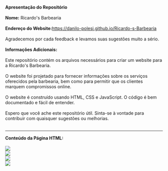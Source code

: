 <b>Apresentação do Repositório<br><br>
Nome:</b> Ricardo's Barbearia<br><br>
<b>Endereço do Website:</b><a href="https://danilo-polesi.github.io/Ricardo-s-Barbearia" target="_blanck">https://danilo-polesi.github.io/Ricardo-s-Barbearia</a><br><br>
Agradecemos por cada feedback e levamos suas sugestões muito a sério.<br><br>
<b>Informações Adicionais:</b><br><br>
Este repositório contém os arquivos necessários para criar um website para a Ricardo's Barbearia.<br><br>
O website foi projetado para fornecer informações sobre os serviços oferecidos pela barbearia, bem como para permitir que os clientes marquem compromissos online.<br><br>
O website é construído usando HTML, CSS e JavaScript. O código é bem documentado e fácil de entender.<br><br>
Espero que você ache este repositório útil. Sinta-se à vontade para contribuir com quaisquer sugestões ou melhorias.<br><br><hr>
<b>Conteúdo da Página HTML:</b><br><br>
<img src="https://lh3.googleusercontent.com/pw/AP1GczPEpM2HSRgdAU5Iq9pkftyHRs5kRWH96YE8jUQ2jzG6m8pdJ5D3gftaftj5iyb08h2VTBWEhFhd4oFl9r0G0t0_jNg13kf53wFgm8HybEwevy_PNumCslzkYw_oyvDJE380Zp_RmfN-UcHWtZLvcIWWZmUz6ZGRvWyt7GDypv0BXheNt8RPm4p_bpkqs9l7z4EvjQKQGrsFyrzn2fd7jGXZ-C9uzSblv5Wfdwkr9-CQvHIZd7eIypcdegNvX5PYEdgI53JV3PmA1qPYwXwGYcpZtkw4q_hv02AD1eOpd7WzkwTrd5DBNncVz0B8OVia3LckrTT7R9vE1hESnsqebbpaEQ6TbeVmks3GdK1X7hIqwAYVEUDl-qCkYGaw0G6qXkRU_6-3MUyeUK_MXF4fZrHuTOSVOV7EfNZwc3RCJpPJe5r4aoW9PkAw_NpvUmie-P1oVJosP4UdIuFakAfr9S9BdzgyU1tW3FqmGJkqpFL3DkyU7Cc_aTA4jOurk6vUsugGgR20L1gA5IXThhoQU8_ixlPnusDYzMsYw80WBtZflc0FZ7eNzoVPjx-fGLxSm9taOm7nTu-c_Ym1yvA5qQloU67STkXv2kuJWSTN75Fs843MUZsT4G-aom3HVaCzBs26WLUghAJV1MO6crFT1c_q2SPirnFxU2PdPhF828rbSDctx8HI4YT3wdZmBfmmWP-F-vX5DilEt_FXuHCfMpGA7IzNld-NC5GZz9lD3nDMdzCQDjVN8O16s7FAssPY9JQ1KUCkLBDJlXNRkb0JNs1BIdxgzhBqI-YGDpMgpeBZGQE5MhpJA6ZAk6w_MbP-KmZof7BfXiv7v40aAsYVyts_H5J161fH1K1o2wWhFMYamDCFVwVzQ9RGxuS-anTruTCyymW3HhPcYrvzPhgfm8hb_EJOYBf84zPB0B07qbSSR2pdw-atO_ZgaPFO=w1619-h919-s-no-gm?authuser=1"><br>
<img src="https://lh3.googleusercontent.com/pw/AP1GczNEWwjjdQMLHdrv4hqEPnWmySTQbzTHQt60bq1LD27jOkzDcki84xH2e6YMDmA7TxZT8UQEY0ma_sxbN79blE8a31p_vCbnnM3hQAyni9CRFek9XWvsPb_ITl9k3OUPF5-4u4KayMmwtEYyPBLSOPwaCcO0PPUnZPz2OBwKnJ36B11bMP3QgpDdL9OKoRxQ3yVqN7q0I2ZZSs55nCJ9EKCRt85hMCs-zk1W-X6nSAq_uDgqVjFgfsY9AE7xxhGfVVedSIYjb7FizuAg4yWh7noOZoFUJtCJP2GI0Ahww-9_refOp1iSzpBmG5FrTKeWmVuu4p5vzs2XP_5bhdJNvVXk4h-3r7yzVwVqcVbDIl0BQsRAoW8idbdnon00KLwt2S7ybftiGpvPoOi7omDLEeNe7HfXT0dmfAWRrYSBs6Nd-inBKu_gjxuzr5GTr869ZKH-tk9mVQrsMyh_Tp4mN0scjZewjZrak8jPHOBtuVwxFS1jwwcdEeun7rbYgp4VT08Nnjsg1gYRW_N1gw5l2del8t7pFdg5FxakvOU1TsW1icCWlZTB3YuRa5t2V7RS7vrBKY7a_GqVtin1CmQKKLpX1N9vLRIjiHnK4kggSHr6c3N_-3QgIFKUh7XIGCjwpA_b9PibPOMYtHFF2VvxKrxLv07G5uUrwpHF1AMO5gGe18u-ECEQJ8XpOCKcK3A12twMVoj8kNkcf1triPO_-Kq0NMlSpTcVK94p8HHvHc7Wvhx03gXKA007DB4Mid0enWOv1QMJeJ9l4P665zD9Ec7vBgj8pny-uF2flYPGIj1CUf4fL2zF4Gnz8RKuYEeVYxt1uGsyTjRaepVsy6Phz8txMNw7T_QrQjxWFmNJBOEqi7QKsaqxgD9TOVIeCFKtGH-sUzjkczcm3LF7dBmCewgEbFfCIl-7KzP-C_oQgGP5RR86WjfrAc258KLr=w1619-h919-s-no-gm?authuser=1"><br>
<img src="https://lh3.googleusercontent.com/pw/AP1GczN-tFBTY8B8uQBDW0vHlYVl_F9QYAxhlDM7vUBinxelUNvISevELZqsEzXh1dPCpOL8_MmPlUE_9uSqSRxlG5_3M6jgGuy3zDpKj8lmRu758jxqFOeoUT9-DQP6nnGeXN5VyR-7LfSpB-eDCJxAjyEvBxEwC8XUzEUXizDi4of5nSf34DRMiG5tIFnks2qNIrIQVNv2r13Mowmfk36qZL2y5bvzI6RL1hxDmKv2qlXt-gUfaxS9Togp3g-HM58rY9zVsVOSWBtORH1ag5FSZOqgwnLTeOSvG8WQo5hT4lidYfxOEWVFo11UbL3sqICs9xGQyWf7rfY7BLO_UcPWGiTXWOPub54T4jNX7DbpkvT6u_D3LLTbNdFBRLNlC9Eu95lzAhSbbLoWMc99DRzu56F6tNz1lETdgydUf3PsIL1uNNiBa3rT1oruigLvQOjZpc-Pi_77TIaTYpjOv02NZw0msBBZZIIN9bC3zJw-WGdLk-Bmk5nuiYHpaKk_P14_pJlrlAdT8UuX-_hicmB7F68B5Wjq6w2QIhNKojx39cPmt1VPA1c5khSezjMap9yiiLfGXW08IEC1PXRiF4xwfo7PGpMntzZDC6diNfe8xoum22921EEXxO7jKFwpAVyMYAnV-1c4lyFI09GSEBuPw1vr7Byj7kpZ9HWUZNZVlHb9F9LEmpKle1fzpWZGsBqa6LxfgcjoAt6lHV_zSh-DOtu8KGIJlIuJ3X6Twke-0DS9mQQTqYhXNQWalyNPHzPkjAeQ20dWS7Z-fTXsqtxh-5rLVK5phgfOrAaWIehmeKPno4aKK_4YvInSbJCMFKmreE1uC6hJ9ITnvn7F-cunfMtD1d5kYSEimo0UuV4XfUzScse4aK9Mr_jCaPzTDDvHO0qqPrp_-abJpzQuE7W9GshWiC2U7cQ9PLfQMhUqQD6D1W57sGN-e2C5KH2Z=w1619-h919-s-no-gm?authuser=1"><br>
<img src="https://lh3.googleusercontent.com/pw/AP1GczPQQcpi26HNP-FAGO3KH2QNi2hxB1-9gUc2Hg0nQepjue-BgowxhwQwhrCxEAld-0hAYbNHup_BD8Spo5s_vthht3ukLj9y6DT02uFQ1aFQd9GtURm5pvfnweaZSyo2bZjz29vamDlsZgO694HXaF-QRJyokhZiEX7vrFk5qC0xSSYYuEURWLCkkMITv5KByLr3V8uyJzoIoCK265G54CkwANx8X6rqGYviDjHZo9jF-JbfSBM2jBK6ANAFIbkUMN7XNwP75A2FnsZpayicILkqbCG5KfUqb8n8YLGY7_p80oxsh5CDUbpiCuxnCmPdeXdtLgd3WkqBz2lrT4YXWt1s9El5U4sriUNb75UwLVKsKYrvDwY4JtCe-FhT6vxpiB1xoltKYZGaj0ujfi6RiGcjUhZsqaLKtwKMGzTm1PipQCyWqepWeco7v-1pktywlh_PFazDrppaql-OT4Lc2DpkFbd3uiP5IAZ4RMPz2Aer0r1Ols1LLBw9GhRpd5ttGRbXcF56sHgET1HNvhuO0ckJQVc2NvEYle1bU5AzbNv8vi8AzRFCAme_xzd3N7aOxZsYUAy9ab5ovLwQbRute8xCpq-kpdioQ1UcRzNaSvpR4GtpffFR-xPMl7Ne5qCu-FX2Gu0RerlSUMUj57k7ISpN5q2XnpL_YhK5yc68zSABBgvVsrwQxzJL17XIvT9t0fvGwq7ot6NrsO5Xkim1FdZ-cneAVuOLbpmQKnIvGODaJice4zVccdMCHPHMJIUgAYTHPstxSKmJ6JVwGZhtoEpNNj0vQtDd1y40ROnzRCn96FsA_pgDn6FlqYtbcCJGS8EX0YD1g_KiBIhtH0cHQAlU2eYvGnGufiBjpKYjyw-cpzgOFUiI1CXwdS1FCmO7Un-HV7di2VK9kUNAN6z8FOqI5Dnt6fmq496NFpeZo7Wh5E8W7wLdBeaZfaOP=w1619-h919-s-no-gm?authuser=1"><br>
